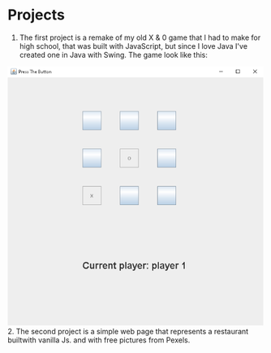# Projects
1. The first project is a remake of my old X & 0 game that I had to make for high school, that was built with JavaScript, but since I love Java I've created one in Java with Swing. 
The game look like this: 
<img src="/images/xandzero.png">
2. The second project is a simple web page that represents a restaurant builtwith vanilla Js. and with free pictures from Pexels.
